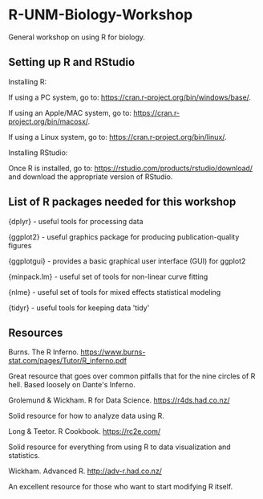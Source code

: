 # R-UNM-Biology-Workshop
General workshop on using R for biology.

## Setting up R and RStudio
Installing R:

If using a PC system, go to: https://cran.r-project.org/bin/windows/base/.

If using an Apple/MAC system, go to: https://cran.r-project.org/bin/macosx/.

If using a Linux system, go to: https://cran.r-project.org/bin/linux/.

Installing RStudio:

Once R is installed, go to: https://rstudio.com/products/rstudio/download/ and download the appropriate version of RStudio.

## List of R packages needed for this workshop
{dplyr} - useful tools for processing data

{ggplot2} - useful graphics package for producing publication-quality figures

{ggplotgui} - provides a basic graphical user interface (GUI) for ggplot2

{minpack.lm} - useful set of tools for non-linear curve fitting

{nlme} - useful set of tools for mixed effects statistical modeling

{tidyr} - useful tools for keeping data 'tidy'

## Resources
Burns. The R Inferno. https://www.burns-stat.com/pages/Tutor/R_inferno.pdf

Great resource that goes over common pitfalls that for the nine circles of R hell.
Based loosely on Dante's Inferno.

Grolemund & Wickham. R for Data Science. https://r4ds.had.co.nz/

Solid resource for how to analyze data using R.

Long & Teetor. R Cookbook. https://rc2e.com/

Solid resource for everything from using R to data visualization and statistics.


Wickham. Advanced R. http://adv-r.had.co.nz/

An excellent resource for those who want to start modifying R itself.
